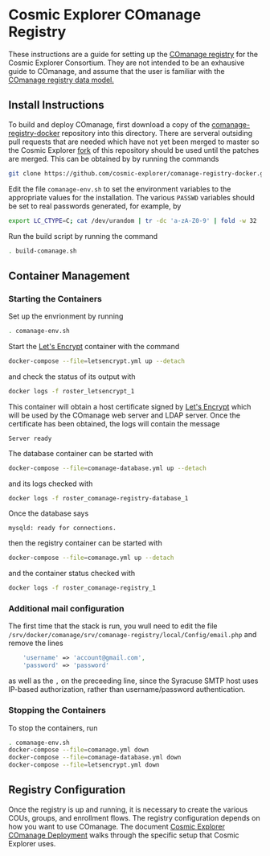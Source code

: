 # Cosmic Explorer COmanage Registry

These instructions are a guide for setting up the [COmanage
registry](https://spaces.at.internet2.edu/display/COmanage/) for the Cosmic
Explorer Consortium. They are not intended to be an exhausive guide to
COmanage, and assume that the user is familiar with the [COmanage registry
data model.](https://spaces.at.internet2.edu/display/COmanage/Registry+Data+Model)

## Install Instructions

To build and deploy COmanage, first download a copy of the
[comanage-registry-docker](https://github.com/Internet2/comanage-registry-docker/)
repository into this directory.  There are serveral outsiding pull requests
that are needed which have not yet been merged to master so the Cosmic Explorer
[fork](https://github.com/cosmic-explorer/comanage-registry-docker) of this
repository should be used until the patches are merged.  This can be obtained
by by running the commands
```sh
git clone https://github.com/cosmic-explorer/comanage-registry-docker.git
```

Edit the file `comanage-env.sh` to set the environment variables to the appropriate values for the installation. The various 
`PASSWD` variables should be set to real passwords generated, for example, by
```sh
export LC_CTYPE=C; cat /dev/urandom | tr -dc 'a-zA-Z0-9' | fold -w 32 | head -n 1
```

Run the build script by running the command
```sh
. build-comanage.sh
```

## Container Management

### Starting the Containers

Set up the envrionment by running
```sh
. comanage-env.sh
```

<!--
To start the containers, run
```sh
. comanage-env.sh
docker stack deploy --compose-file comanage-registry-stack.yml comanage-registry
```
Once the stack has been deployed, check the status of the [linuxserver/letsencrypt](https://hub.docker.com/r/linuxserver/letsencrypt/) container by running the command
```sh
docker service logs -f comanage-registry_letsencrypt
```
-->

Start the [Let's Encrypt](https://letsencrypt.org) container with the command
```sh
docker-compose --file=letsencrypt.yml up --detach
```
and check the status of its output with
```sh
docker logs -f roster_letsencrypt_1
```
This container will obtain a host certificate signed by [Let's
Encrypt](https://letsencrypt.org) which will be used by the COmanage web
server and LDAP server. Once the certificate has been obtained, the logs will
contain the message
```
Server ready
```
The database container can be started with
```sh
docker-compose --file=comanage-database.yml up --detach
```
and its logs checked with
```sh
docker logs -f roster_comanage-registry-database_1
```
Once the database says
```
mysqld: ready for connections.
```
then the registry container can be started with
```sh
docker-compose --file=comanage.yml up --detach
```
and the container status checked with
```sh
docker logs -f roster_comanage-registry_1
```

<!--
The registry and LDAP containers can then be started with the command
```sh
docker service scale comanage-registry_comanage-registry-ldap=1
docker service scale comanage-registry_comanage-registry=1
```
-->

### Additional mail configuration

The first time that the stack is run, you wull need to edit the file `/srv/docker/comanage/srv/comanage-registry/local/Config/email.php` and remove the lines
```php
    'username' => 'account@gmail.com',
    'password' => 'password'
```
as well as the `,` on the preceeding line, since the Syracuse SMTP host uses
IP-based authorization, rather than username/password authentication.

<!--
### Checking Container Status

You can check the status with
```sh
docker stack ps --no-trunc comanage-registry
```

### Stopping the Containers

To stop the containers, run
```sh
docker stack rm comanage-registry
```
-->

### Stopping the Containers

To stop the containers, run
```sh
. comanage-env.sh
docker-compose --file=comanage.yml down
docker-compose --file=comanage-database.yml down
docker-compose --file=letsencrypt.yml down
```

## Registry Configuration

Once the registry is up and running, it is necessary to create the various
COUs, groups, and enrollment flows. The registry configuration depends on how
you want to use COmanage. The document [Cosmic Explorer COmanage
Deployment](https://github.com/cosmic-explorer/ce-it-infrastructure/blob/master/roster/doc/README.md)
walks through the specific setup that Cosmic Explorer uses.
